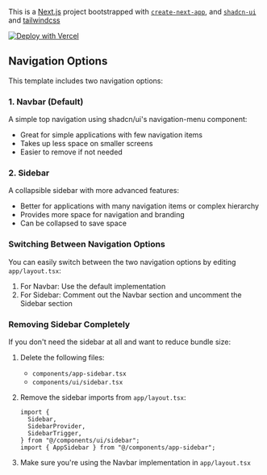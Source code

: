 This is a [Next.js](https://nextjs.org/) project bootstrapped with [`create-next-app`](https://github.com/vercel/next.js/tree/canary/packages/create-next-app), and [`shadcn-ui`](https://ui.shadcn.com/) and [tailwindcss](https://tailwindcss.com/)

[![Deploy with Vercel](https://vercel.com/button)](https://vercel.com/new/clone?repository-url=https%3A%2F%2Fgithub.com%2Fmiguelalcalde%2Fnextjs-with-shadcn)

## Navigation Options

This template includes two navigation options:

### 1. Navbar (Default)

A simple top navigation using shadcn/ui's navigation-menu component:

- Great for simple applications with few navigation items
- Takes up less space on smaller screens
- Easier to remove if not needed

### 2. Sidebar

A collapsible sidebar with more advanced features:

- Better for applications with many navigation items or complex hierarchy
- Provides more space for navigation and branding
- Can be collapsed to save space

### Switching Between Navigation Options

You can easily switch between the two navigation options by editing `app/layout.tsx`:

1. For Navbar: Use the default implementation
2. For Sidebar: Comment out the Navbar section and uncomment the Sidebar section

### Removing Sidebar Completely

If you don't need the sidebar at all and want to reduce bundle size:

1. Delete the following files:

   - `components/app-sidebar.tsx`
   - `components/ui/sidebar.tsx`

2. Remove the sidebar imports from `app/layout.tsx`:

   ```tsx
   import {
     Sidebar,
     SidebarProvider,
     SidebarTrigger,
   } from "@/components/ui/sidebar";
   import { AppSidebar } from "@/components/app-sidebar";
   ```

3. Make sure you're using the Navbar implementation in `app/layout.tsx`
